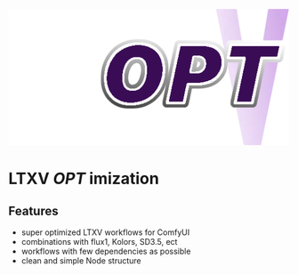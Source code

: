 ![](https://github.com/aimpowerment/LTXV-Super-Workflows/blob/main/LTXV-opt-logo.png)
# LTXV _OPT_ imization

## Features
- super optimized LTXV workflows for ComfyUI
- combinations with flux1, Kolors, SD3.5, ect
- workflows with few dependencies as possible
- clean and simple Node structure

